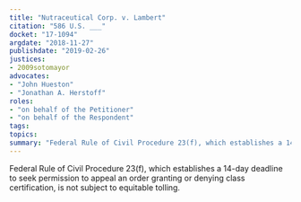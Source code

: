 ```yaml
---
title: "Nutraceutical Corp. v. Lambert"
citation: "586 U.S. ___"
docket: "17-1094"
argdate: "2018-11-27"
publishdate: "2019-02-26"
justices:
- 2009sotomayor
advocates:
- "John Hueston"
- "Jonathan A. Herstoff"
roles:
- "on behalf of the Petitioner"
- "on behalf of the Respondent"
tags:
topics:
summary: "Federal Rule of Civil Procedure 23(f), which establishes a 14-day deadline to seek permission to appeal an order granting or denying class certification, is not subject to equitable tolling."
---
```

Federal Rule of Civil Procedure 23(f), which establishes a 14-day deadline to seek permission to appeal an order granting or denying class certification, is not subject to equitable tolling.
